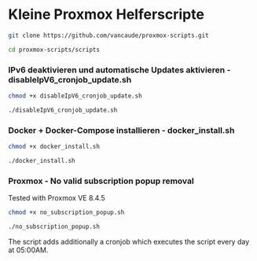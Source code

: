 # Kleine Proxmox Helferscripte

```bash
git clone https://github.com/vancaude/proxmox-scripts.git
```
```bash
cd proxmox-scripts/scripts
```

### IPv6 deaktivieren und automatische Updates aktivieren - disableIpV6_cronjob_update.sh

```bash
chmod +x disableIpV6_cronjob_update.sh
```
```bash
./disableIpV6_cronjob_update.sh
```

### Docker + Docker-Compose installieren - docker_install.sh

```bash
chmod +x docker_install.sh
```
```bash
./docker_install.sh
```

### Proxmox - No valid subscription popup removal
Tested with Proxmox VE 8.4.5

```bash
chmod +x no_subscription_popup.sh
```
```bash
./no_subscription_popup.sh
```
The script adds additionally a cronjob which executes the script every day at 05:00AM.